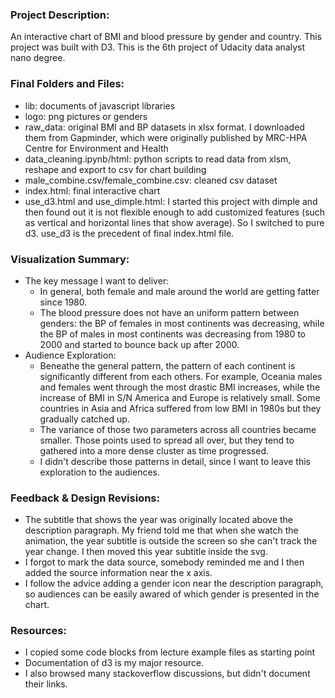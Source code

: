 ### Project Description:
An interactive chart of BMI and blood pressure by gender and country. This project was built with D3. This is the 6th project of Udacity data analyst nano degree.

### Final Folders and Files:
- lib: documents of javascript libraries
- logo: png pictures or genders
- raw_data: original BMI and BP datasets in xlsx format. I downloaded them from Gapminder, which were originally published by MRC-HPA Centre for Environment and Health
- data_cleaning.ipynb/html: python scripts to read data from xlsm, reshape and export to csv for chart building
- male_combine.csv/female_combine.csv: cleaned csv dataset 
- index.html: final interactive chart
- use_d3.html and use_dimple.html: I started this project with dimple and then found out it is not flexible enough to add customized features (such as vertical and horizontal lines that show average). So I switched to pure d3. use_d3 is the precedent of final index.html file. 


### Visualization Summary:
- The key message I want to deliver: 
	- In general, both female and male around the world are getting fatter since 1980. 
	- The blood pressure does not have an uniform pattern between genders: the BP of females in most continents was decreasing, while the BP of males in most continents was decreasing from 1980 to 2000 and started to bounce back up after 2000.
- Audience Exploration:
	- Beneathe the general pattern, the pattern of each continent is significantly different from each others. For example, Oceania males and females went through the most drastic BMI increases, while the increase of BMI in S/N America and Europe is relatively small. Some countries in Asia and Africa suffered from low BMI in 1980s but they gradually catched up. 
	- The variance of those two parameters across all countries became smaller. Those points used to spread all over, but they tend to gathered into a more dense cluster as time progressed.
	- I didn't describe those patterns in detail, since I want to leave this exploration to the audiences.     

### Feedback & Design Revisions:
- The subtitle that shows the year was originally located above the description paragraph. My friend told me that when she watch the animation, the year subtitle is outside the screen so she can't track the year change. I then moved this year subtitle inside the svg.
- I forgot to mark the data source, somebody reminded me and I then added the source information near the x axis.
- I follow the advice adding a gender icon near the description paragraph, so audiences can be easily awared of which gender is presented in the chart. 

### Resources:
- I copied some code blocks from lecture example files as starting point
- Documentation of d3 is my major resource. 
- I also browsed many stackoverflow discussions, but didn't document their links.
